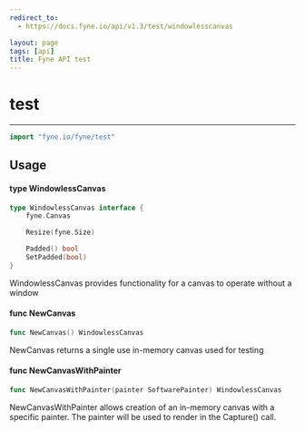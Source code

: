 ```yaml
---
redirect_to:
  - https://docs.fyne.io/api/v1.3/test/windowlesscanvas

layout: page
tags: [api]
title: Fyne API test
---
```



# test
---
```go
import "fyne.io/fyne/test"
```

## Usage

#### type WindowlessCanvas

```go
type WindowlessCanvas interface {
	fyne.Canvas

	Resize(fyne.Size)

	Padded() bool
	SetPadded(bool)
}
```

WindowlessCanvas provides functionality for a canvas to operate without a window

#### func  NewCanvas

```go
func NewCanvas() WindowlessCanvas
```
NewCanvas returns a single use in-memory canvas used for testing

#### func  NewCanvasWithPainter

```go
func NewCanvasWithPainter(painter SoftwarePainter) WindowlessCanvas
```
NewCanvasWithPainter allows creation of an in-memory canvas with a specific painter. The painter will be used to render in the Capture() call.
